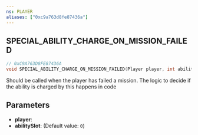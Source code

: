 ```yaml
---
ns: PLAYER
aliases: ["0xc9a763d8fe87436a"]
---
```

## SPECIAL_ABILITY_CHARGE_ON_MISSION_FAILED

```c
// 0xC9A763D8FE87436A
void SPECIAL_ABILITY_CHARGE_ON_MISSION_FAILED(Player player, int abilitySlot);
```

Should be called when the player has failed a mission. The logic to decide if the ability is charged by this happens in code


## Parameters
* **player**: 
* **abilitySlot**: (Default value: `0`)
